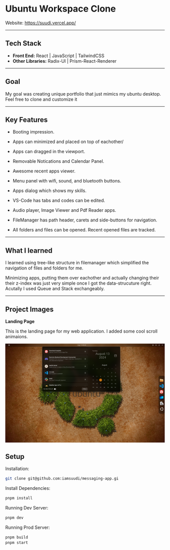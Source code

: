 # Ubuntu Workspace Clone

Website: https://suudi.vercel.app/

---

## Tech Stack

-   **Front End:** React | JavaScript | TailwindCSS
-   **Other Libraries:** Radix-UI | Prism-React-Renderer

---

## Goal

My goal was creating unique portfolio that just mimics my ubuntu desktop. Feel free to clone and customize it

---

## Key Features

-   Booting impression.

-   Apps can minimized and placed on top of eachother/

-   Apps can dragged in the viewport.

-   Removable Notications and Calendar Panel.

-   Awesome recent apps viewer.

-   Menu panel with wifi, sound, and bluetooth buttons.

-   Apps dialog which shows my skills.

-   VS-Code has tabs and codes can be edited.

-   Audio player, Image Viewer and Pdf Reader apps.

-   FileManager has path header, carets and side-buttons for navigation.

-   All folders and files can be opened. Recent opened files are tracked.

---

## What I learned

I learned using tree-like structure in filemanager which simplified the navigation of files and folders for me. 

Minimizing apps, putting them over eachother and actually changing their their z-index was just very simple once I got the data-strucuture right. Acutally I used Queue and Stack exchangeably.

---

## Project Images

**Landing Page**

This is the landing page for my web application. I added some cool scroll animaions.

![Landing Page](./public/readme/landing.png "Landing Page")

## Setup

Installation:

```bash
git clone git@github.com:iamsuudi/messaging-app.gi
```

Install Dependencies:

```bash
pnpm install
```

Running Dev Server:

```bash
pnpm dev
```

Running Prod Server:

```bash
pnpm build
pnpm start
```
